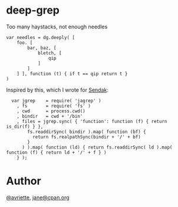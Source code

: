 deep-grep
=========

Too many haystacks, not enough needles

```
var needles = dg.deeply( [
	foo. [
		bar, baz, [
			bletch, [
				qip
			]
		]
	] ], function (t) { if t == qip return t }
)
```

Inspired by this, which I wrote for [Sendak](https://github.com/18F/Sendak):

```
  var jgrep    = require( 'jagrep' )
    , fs       = require( 'fs' )
    , cwd      = process.cwd()
    , bindir   = cwd + '/bin'
    , files = jgrep.sync( { 'function': function (f) { return is_dir(f) } },
        fs.readdirSync( bindir ).map( function (bf) {
          return fs.realpathSync(bindir + '/' + bf) 
        }
      ) ).map( function (ld) { return fs.readdirSync( ld ).map( function (f) { return ld + '/' + f } ) 
    } );
```

Author
====

[@avriette](https://github.com/avriette), jane@cpan.org
